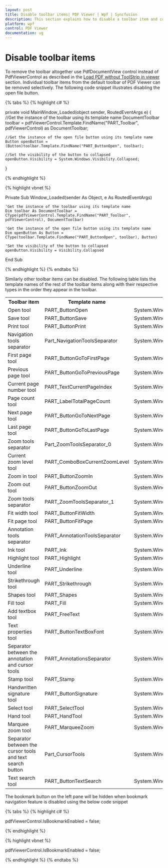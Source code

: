 ```yaml
---
layout: post
title: Disable toolbar items| PDF Viewer | Wpf | Syncfusion
description: This section explains how to disable a toolbar item and contains the table showing the complete list of toolbar items and their types.
platform: wpf
control: PDF Viewer
documentation: ug
---
```


# Disable toolbar items

To remove the toolbar altogether use PdfDocumentView control instead of PdfViewerControl as described in the [Load PDF without ToolStrip in viewer](https://help.syncfusion.com/wpf/pdfviewer/how-to/load-pdf-without-toolstrip-in-viewer) section. Individual toolbar items from the default toolbar of PDF Viewer can be removed selectively. The following code snippet illustrates disabling the open file button. 

{% tabs %}
{% highlight c# %}

private void MainWindow_Loaded(object sender, RoutedEventArgs e)
{
	//Get the instance of the toolbar using its template name
	DocumentToolbar toolbar = pdfViewerControl.Template.FindName("PART_Toolbar", pdfViewerControl) as DocumentToolbar;

	//Get the instance of the open file button using its template name
	Button openButton = (Button)toolbar.Template.FindName("PART_ButtonOpen", toolbar);

	//Set the visibility of the button to collapsed 
	openButton.Visibility = System.Windows.Visibility.Collapsed;
}

{% endhighlight %}

{% highlight vbnet %}

Private Sub Window_Loaded(sender As Object, e As RoutedEventArgs)

    'Get the instance of the toolbar using its template name
    Dim toolbar As DocumentToolbar = CType(pdfViewerControl.Template.FindName("PART_Toolbar", pdfViewerControl), DocumentToolbar)

    'Get the instance of the open file button using its template name
    Dim openButton As Button = CType(toolbar.Template.FindName("PART_ButtonOpen", toolbar), Button)

    'Set the visibility of the button to collapsed 
    openButton.Visibility = Visibility.Collapsed

End Sub

{% endhighlight %}
{% endtabs %}

Similarly other toolbar items can be disabled. The following table lists the template names of the rest of the toolbar items along with their respective types in the order they appear in the toolbar. 

<table>
<tr>
<th>Toolbar item</th>
<th>Template name</th>
<th>Type</th>
</tr>
<tr>
<td>Open tool</td>
<td>PART_ButtonOpen</td>
<td>System.Windows.Controls.Button</td>
</tr>
<tr>
<td>Save tool</td>
<td>PART_ButtonSave</td>
<td>System.Windows.Controls.Button</td>
</tr>
<tr>
<td>Print tool</td>
<td>PART_ButtonPrint</td>
<td>System.Windows.Controls.Button</td>
</tr>
<tr>
<td>Navigation tools separator</td>
<td>Part_NavigationToolsSeparator</td>
<td>System.Windows.Shapes.Rectangle</td>
</tr>
<tr>
<td>First page tool</td>
<td>PART_ButtonGoToFirstPage</td>
<td>System.Windows.Controls.Button</td>
</tr>
<tr>
<td>Previous page tool</td>
<td>PART_ButtonGoToPreviousPage</td>
<td>System.Windows.Controls.Button</td>
</tr>
<tr>
<td>Current page number tool</td>
<td>PART_TextCurrentPageIndex</td>
<td>System.Windows.Controls.TextBox</td>
</tr>
<tr>
<td>Page count tool</td>
<td>PART_LabelTotalPageCount</td>
<td>System.Windows.Controls.TextBlock</td>
</tr>
<tr>
<td>Next page tool</td>
<td>PART_ButtonGoToNextPage</td>
<td>System.Windows.Controls.Button</td>
</tr>
<tr>
<td>Last page tool</td>
<td>PART_ButtonGoToLastPage</td>
<td>System.Windows.Controls.Button</td>
</tr>
<tr>
<td>Zoom tools separator</td>
<td>Part_ZoomToolsSeparator_0</td>
<td>System.Windows.Shapes.Rectangle</td>
</tr>
<tr>
<td>Current zoom level tool</td>
<td>PART_ComboBoxCurrentZoomLevel</td>
<td>System.Windows.Controls.ComboBox</td>
</tr>
<tr>
<td>Zoom in tool</td>
<td>PART_ButtonZoomIn</td>
<td>System.Windows.Controls.Button</td>
</tr>
<tr>
<td>Zoom out tool</td>
<td>PART_ButtonZoomOut</td>
<td>System.Windows.Controls.Button</td>
</tr>
<tr>
<td>Zoom tools separator</td>
<td>PART_ZoomToolsSeparator_1</td>
<td>System.Windows.Shapes.Rectangle</td>
</tr>
<tr>
<td>Fit width tool</td>
<td>PART_ButtonFitWidth</td>
<td>System.Windows.Controls.Button</td>
</tr>
<tr>
<td>Fit page tool</td>
<td>PART_ButtonFitPage</td>
<td>System.Windows.Controls.Button</td>
</tr>
<tr>
<td>Annotation tools separator</td>
<td>PART_AnnotationToolsSeparator</td>
<td>System.Windows.Shapes.Rectangle</td>
</tr>
<tr>
<td>Ink tool</td>
<td>PART_Ink</td>
<td>System.Windows.Controls.Primitives.ToggleButton</td>
</tr>
<tr>
<td>Highlight tool</td>
<td>PART_Highlight</td>
<td>System.Windows.Controls.Primitives.ToggleButton</td>
</tr>
<tr>
<td>Underline tool</td>
<td>PART_Underline</td>
<td>System.Windows.Controls.Primitives.ToggleButton</td>
</tr>
<tr>
<td>Strikethrough tool</td>
<td>PART_Strikethrough</td>
<td>System.Windows.Controls.Primitives.ToggleButton</td>
</tr>
<tr>
<td>Shapes tool</td>
<td>PART_Shapes</td>
<td>System.Windows.Controls.Primitives.ToggleButton</td>
</tr>
<tr>
<td>Fill tool</td>
<td>PART_Fill</td>
<td>System.Windows.Controls.Primitives.ToggleButton</td>
</tr>
<tr>
<td>Add textbox tool</td>
<td>PART_FreeText</td>
<td>System.Windows.Controls.Primitives.ToggleButton</td>
</tr>
<tr>
<td>Text properties tool</td>
<td>PART_ButtonTextBoxFont</td>
<td>System.Windows.Controls.Button</td>
</tr>
<tr>
<td>Separator between the annotation and cursor tools</td>
<td>PART_AnnotationsSeparator</td>
<td>System.Windows.Shapes.Rectangle</td>
</tr>
<tr>
<td>Stamp tool</td>
<td>PART_Stamp</td>
<td>System.Windows.Controls.Primitives.ToggleButton</td>
</tr>
<tr>
<td>Handwritten signature tool</td>
<td>PART_ButtonSignature</td>
<td>System.Windows.Controls.Button</td>
</tr>
<tr>
<td>Select tool</td>
<td>PART_SelectTool</td>
<td>System.Windows.Controls.Primitives.ToggleButton</td>
</tr>
<tr>
<td>Hand tool</td>
<td>PART_HandTool</td>
<td>System.Windows.Controls.Primitives.ToggleButton</td>
</tr>
<tr>
<td>Marquee zoom tool</td>
<td>PART_MarqueeZoom</td>
<td>System.Windows.Controls.Primitives.ToggleButton</td>
</tr>
<tr>
<td>Separator between the cursor tools and text search button</td>
<td>Part_CursorTools</td>
<td>System.Windows.Shapes.Rectangle</td>
</tr>
<tr>
<td>Text search tool</td>
<td>PART_ButtonTextSearch</td>
<td>System.Windows.Controls.Button</td>
</tr>
</table>

The bookmark button on the left pane will be hidden when bookmark navigation feature is disabled using the below code snippet

{% tabs %}
{% highlight c# %}

pdfViewerControl.IsBookmarkEnabled = false;

{% endhighlight %}


{% highlight vbnet %}

pdfViewerControl.IsBookmarkEnabled = false;

{% endhighlight %}
{% endtabs %}

